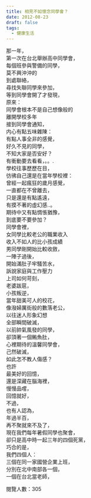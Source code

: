 ```yaml
---
title: 相見不如懷念同學會？
date: 2012-08-23
draft: false
tags:
  - 健康生活
---
```

那一年，  
第一次在台北舉辦高中同學會，  
每個班參與警備的同學，  
莫不興沖沖的  
到處聯絡，  
尋找失聯同學來參加，  
等到同學會開了才發現，  
原來：  
同學會根本不是自己想像般的  
離開學校多年  
接到同學會通知，  
内心有點五味雜陳：  
有點人事全非的感覺，  
好久不見的同學，  
不知大家是否安好？  
有衝動要去看看，。。.  
學校往事歷歷在目，  
彷彿自己還是在當年學校裡：  
曾經一起瘋狂的歲月感覺，  
一直都在不曾離去，  
只是還是有點遙遠，  
有摸不著的虛幻感..。  
期待中又有點惆悵猶豫，  
到底要不要參加？  
同學會裡，  
女同學比較老公的職業收入  
收入不如人的比小孩成績  
男同學剛開始比較收斂，  
一陣子過後，  
開始滿肚子牢騷苦水，  
訴說家庭與工作壓力  
上司如何苛刻，  
老婆跋扈，  
小孩叛逆，  
當年甜美可人的校花，  
像潑婦厲街般的數落老公，  
以往迷人形象幻想  
全部瞬間破滅，  
以前帥氣風發的同學，  
卻頂著一個鲔魚肚，  
心裡期待的溫馨同學會，  
己然破滅，  
如此怎不教人傷感？  
也許  
最美好的回憶，  
還是深藏在腦海裡，  
慢慢品嚐，  
回憶就好，  
不過，  
也有人認為，  
年過半百，  
再不聚就來不及了，  
現在我們每年暑假同學也聚會，  
卻只是高中時一起三年的四個死黨，  
巧合的是，  
我們四個人：  
三個在同一家國營企業上班，  
分別在北中南部各一個，  
一個在台北當老師，  

閱覽人數：305